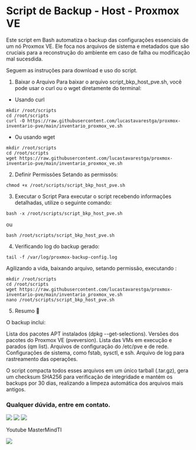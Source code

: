 # Script de Backup - Host - Proxmox VE
Este script em Bash automatiza o backup das configurações essenciais de um nó Proxmox VE. Ele foca nos arquivos de sistema e metadados que são cruciais para a reconstrução do ambiente em caso de falha ou modificação mal sucesdida.

Seguem as instruções para download e uso do script.

1. Baixar o Arquivo
Para baixar o arquivo script_bkp_host_pve.sh, você pode usar o curl ou o wget diretamente do terminal:

- Usando curl
```
mkdir /root/scripts
cd /root/scripts
curl -O https://raw.githubusercontent.com/lucastavarestga/proxmox-inventario-pve/main/inventario_proxmox_ve.sh
```

- Ou usando wget
```
mkdir /root/scripts
cd /root/scripts
wget https://raw.githubusercontent.com/lucastavarestga/proxmox-inventario-pve/main/inventario_proxmox_ve.sh
```

2. Definir Permissões
Setando as permissõs:

```
chmod +x /root/scripts/script_bkp_host_pve.sh
```

3. Executar o Script
Para executar o script recebendo informações detalhadas, utilize o seguinte comando:

```
bash -x /root/scripts/script_bkp_host_pve.sh
```

ou 

```
bash /root/scripts/script_bkp_host_pve.sh
```

4. Verificando log do backup gerado:
```
tail -f /var/log/proxmox-backup-config.log
```

Agilizando a vida, baixando arquivo, setando permissão, executando :

```
mkdir /root/scripts
cd /root/scripts
wget https://raw.githubusercontent.com/lucastavarestga/proxmox-inventario-pve/main/inventario_proxmox_ve.sh
nano /root/scripts/script_bkp_host_pve.sh
```

5. Resumo 📝

O backup inclui:

  Lista dos pacotes APT instalados (dpkg --get-selections).
  Versões dos pacotes do Proxmox VE (pveversion).
  Lista das VMs em execução e parados (qm list).
  Arquivos de configuração do /etc/pve e de rede.
  Configurações de sistema, como fstab, sysctl, e ssh.
  Arquivo de log para rastreamento das operações.

O script compacta todos esses arquivos em um único tarball (.tar.gz), gera um checksum SHA256 para verificação de integridade e mantém os backups por 30 dias, realizando a limpeza automática dos arquivos mais antigos.

### Qualquer dúvida, entre em contato.

<a href="mailto:lucastavarestga@gmail.com"><img src="https://img.shields.io/badge/Gmail-D14836?style=for-the-badge&logo=gmail&logoColor=white" target="_blank"></a>
<a href="https://www.linkedin.com/in/lucastavarestga" target="_blank"><img src="https://img.shields.io/badge/-LinkedIn-0077B5?style=for-the-badge&logo=linkedin&logoColor=white" target="_blank"></a>
<a href="https://youtube.com/@lucastavaressoares" target="_blank"><img src="https://img.shields.io/badge/YouTube-FF0000?style=for-the-badge&logo=youtube&logoColor=white" target="_blank"></a>

Youtube MasterMindTI

<a href="https://www.youtube.com/@mastermindti" target="_blank"><img src="https://img.shields.io/badge/YouTube-FF0000?style=for-the-badge&logo=youtube&logoColor=white" target="_blank"></a>
